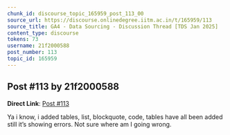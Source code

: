 ```yaml
---
chunk_id: discourse_topic_165959_post_113_00
source_url: https://discourse.onlinedegree.iitm.ac.in/t/165959/113
source_title: GA4 - Data Sourcing - Discussion Thread [TDS Jan 2025]
content_type: discourse
tokens: 73
username: 21f2000588
post_number: 113
topic_id: 165959
---
```


## Post #113 by 21f2000588

**Direct Link**: [Post #113](https://discourse.onlinedegree.iitm.ac.in/t/165959/113)

Ya i know, i added tables, list, blockquote, code, tables have all been added still it’s showing errors. Not sure where am I going wrong.
